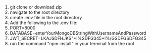 1. git clone or download zip
2. navigate to the root directory
3. create .env file in the root directory
4. Add the following to the .env file:
5. PORT=8000
6. DATABASE=enterYourMongoDBStringWithUsernameAndPassword
7. JWT_SECRET=LKAJSDFHJKS"+!%SDFG345+!%/GSDFGSDFG345
5. run the command "npm install" in your terminal from the root
